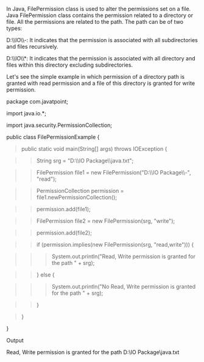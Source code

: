 In Java, FilePermission class is used to alter the permissions set on a
file. Java FilePermission class contains the permission related to a
directory or file. All the permissions are related to the path. The path
can be of two types:

D:\\\\IO\\\\-: It indicates that the permission is associated with all
subdirectories and files recursively.

D:\\\\IO\\\\\*: It indicates that the permission is associated with all
directory and files within this directory excluding subdirectories.

Let's see the simple example in which permission of a directory path is
granted with read permission and a file of this directory is granted for
write permission.

package com.javatpoint;

import java.io.\*;

import java.security.PermissionCollection;

public class FilePermissionExample {

>public static void main(String\[\] args) throws IOException {

>>String srg = \"D:\\\\IO Package\\\\java.txt\";

>>FilePermission file1 = new FilePermission(\"D:\\\\IO Package\\\\-\",
\"read\");

>>PermissionCollection permission = file1.newPermissionCollection();

>>permission.add(file1);

>>FilePermission file2 = new FilePermission(srg, \"write\");

>>permission.add(file2);

>>if (permission.implies(new FilePermission(srg, \"read,write\"))) {

>>>System.out.println(\"Read, Write permission is granted for the
path \" + srg);

>>} else {

>>>System.out.println(\"No Read, Write permission is granted for the
path \" + srg);

>>}

>}

}

Output

Read, Write permission is granted for the path D:\\IO Package\\java.txt